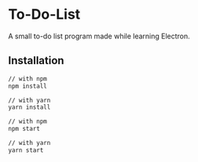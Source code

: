 # To-Do-List
A small to-do list program made while learning Electron.

## Installation

```sh
// with npm
npm install

// with yarn
yarn install
```

```sh
// with npm
npm start

// with yarn
yarn start
```
